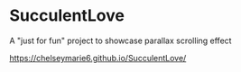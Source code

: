 # SucculentLove
A "just for fun" project to showcase parallax scrolling effect

https://chelseymarie6.github.io/SucculentLove/
